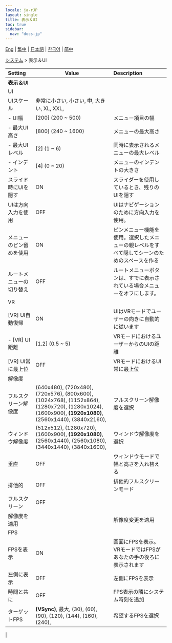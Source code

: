 ```yaml
---
locale: ja-rJP
layout: single
title: 表示＆UI
toc: true
sidebar:
  nav: "docs-jp"
---
```

[Eng](/dancexr/menu/2025.4/system2/screen) | [繁中](/tw/dancexr/menu/2025.4/system2/screen) | [日本語](/jp/dancexr/menu/2025.4/system2/screen) | [한국어](/kr/dancexr/menu/2025.4/system2/screen) | [简中](/zh/dancexr/menu/2025.4/system2/screen)

[システム](../menu#システム) > 表示＆UI



| Setting | Value | Description |
| :--- | --- | :--- |
|**表示＆UI** | | 
| UI || 
| UIスケール | 非常に小さい, 小さい, **中**, 大きい, XL, XXL,  |  |
|- UI幅 | [200] (200 ~ 500) | メニュー項目の幅
|- 最大UI高さ | [800] (240 ~ 1600) | メニューの最大高さ
|- 最大UIレベル | [2] (1 ~ 6) | 同時に表示されるメニューの最大レベル
|- インデント | [4] (0 ~ 20) | メニューのインデントの大きさ
| スライド時にUIを隠す | ON | スライダーを使用しているとき、残りのUIを隠す
| UIは方向入力を使用 | OFF | UIはナビゲーションのために方向入力を使用。
| メニューのピン留めを使用 | ON | ピンメニュー機能を使用。選択したメニューの親レベルをすべて隠してシーンのためのスペースを作る
| ルートメニューの切り替え | OFF | ルートメニューボタンは、すでに表示されている場合メニューをオフにします。
| VR || 
| [VR] UI自動復帰 | ON | UIはVRモードでユーザーの向きに自動的に従います
|- [VR] UI距離 | [1.2] (0.5 ~ 5) | VRモードにおけるユーザーからのUIの距離
| [VR] UI常に最上位 | OFF | VRモードにおけるUI常に最上位
| 解像度 || 
| フルスクリーン解像度 | (640x480), (720x480), (720x576), (800x600), (1024x768), (1152x864), (1280x720), (1280x1024), (1600x900), **(1920x1080)**, (2560x1440), (3840x2160),  | フルスクリーン解像度を選択 |
| ウィンドウ解像度 | (512x512), (1280x720), (1600x900), **(1920x1080)**, (2560x1440), (2560x1080), (3440x1440), (3840x1600),  | ウィンドウ解像度を選択 |
| 垂直 | OFF | ウィンドウモードで幅と高さを入れ替える
| 排他的 | OFF | 排他的フルスクリーンモード
| フルスクリーン | OFF | 
| 解像度を適用 || 解像度変更を適用
| FPS || 
| FPSを表示 | ON | 画面にFPSを表示。VRモードではFPSがあなたの手の後ろに表示されます
| 左側に表示 | OFF | 左側にFPSを表示
| 時間と共に | OFF | FPS表示の隣にシステム時刻を追加
| ターゲットFPS | **(VSync)**, 最大, (30), (60), (90), (120), (144), (160), (240),  | 希望するFPSを選択 |
|
